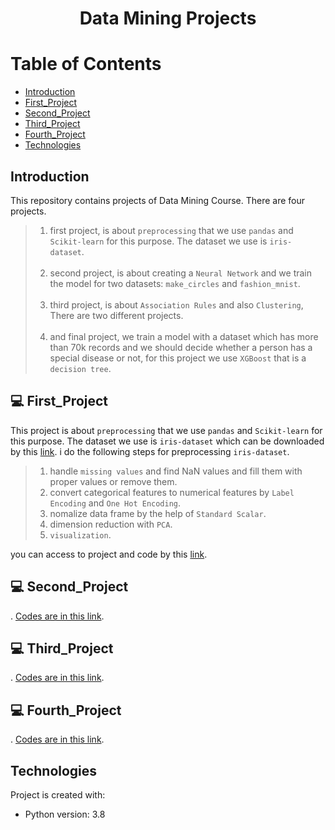 # <p align="center">Data Mining Projects</p>

# Table of Contents
- [Introduction](https://github.com/mohammadtavakoli78/Data-Mining#introduction)
- [First_Project](https://github.com/mohammadtavakoli78/Data-Mining#-First_Project)
- [Second_Project](https://github.com/mohammadtavakoli78/Data-Mining#-Second_Project)
- [Third_Project](https://github.com/mohammadtavakoli78/Data-Mining#-Third_Project)
- [Fourth_Project](https://github.com/mohammadtavakoli78/Data-Mining#-Fourth_Project)
- [Technologies](https://github.com/mohammadtavakoli78/Data-Mining#technologies)

## Introduction
This repository contains projects of Data Mining Course. There are four projects.<br>
> 1.  first project, is about ```preprocessing``` that we use ```pandas``` and ```Scikit-learn``` for this purpose. The dataset we use is ```iris-dataset```.<br><br>
> 2.  second project, is about creating a ```Neural Network``` and we train the model for two datasets: ```make_circles``` and ```fashion_mnist```.<br><br>
> 3.  third project, is about ```Association Rules``` and also ```Clustering```, There are two different projects.<br><br>
> 4.  and final project, we train a model with a dataset which has more than 70k records and we should decide whether a person has a special disease or not, for this project we use ```XGBoost``` that is a ```decision tree```.

## 💻 First_Project
This project is about ```preprocessing``` that we use ```pandas``` and ```Scikit-learn``` for this purpose. The dataset we use is ```iris-dataset``` which can be downloaded by this [link](https://github.com/mohammadtavakoli78/Data-Mining/blob/master/Project%201/iris.data). i do the following steps for preprocessing ```iris-dataset```.<br>
> 1.  handle ```missing values``` and find NaN values and fill them with proper values or remove them.
> 2.  convert categorical features to numerical features by ```Label Encoding``` and ```One Hot Encoding```.
> 3.  nomalize data frame by the help of ```Standard Scalar```.
> 4.  dimension reduction with ```PCA```.
> 5.  ```visualization```.<br>

you can access to project and code by this [link](https://github.com/mohammadtavakoli78/Data-Mining/tree/master/Project%201).

## 💻 Second_Project
. [Codes are in this link](https://github.com/mohammadtavakoli78/Data-Mining/tree/master/Project%202).

## 💻 Third_Project
. [Codes are in this link](https://github.com/mohammadtavakoli78/Data-Mining/tree/master/Project%203).

## 💻 Fourth_Project
. [Codes are in this link](https://github.com/mohammadtavakoli78/Data-Mining/tree/master/Project%204).

## Technologies
Project is created with:
* Python version: 3.8

